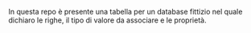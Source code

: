 In questa repo è presente una tabella per un database fittizio nel quale dichiaro le righe, il tipo di valore da associare e le proprietà.